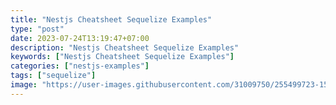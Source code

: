 ```yaml
---
title: "Nestjs Cheatsheet Sequelize Examples"
type: "post"
date: 2023-07-24T13:19:47+07:00
description: "Nestjs Cheatsheet Sequelize Examples"
keywords: ["Nestjs Cheatsheet Sequelize Examples"]
categories: ["nestjs-examples"]
tags: ["sequelize"]
image: "https://user-images.githubusercontent.com/31009750/255499723-15c52207-17a0-4666-b3cd-40630af681f0.png"
---
```

